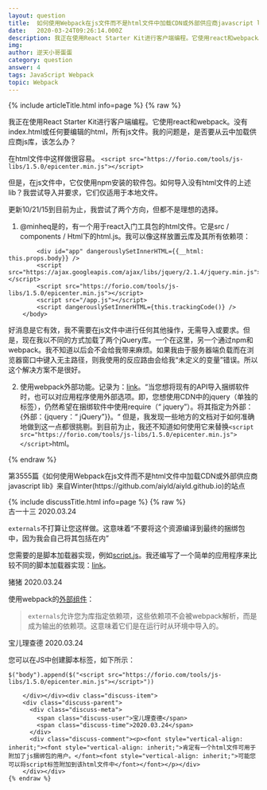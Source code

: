 ```yaml
---
layout: question
title:  如何使用Webpack在js文件而不是html文件中加载CDN或外部供应商javascript lib
date:   2020-03-24T09:26:14.000Z
description: 我正在使用React Starter Kit进行客户端编程。它使用react和webpack。没有index.html或任何要编辑的html，所有js文件...
img: 
author: 逆天小哥蛋蛋
category: question
answer: 4
tags: JavaScript Webpack
topic: Webpack
---
```

<div class="article-root">
  <div class="article">
    {% include articleTitle.html info=page %}
    {% raw %}
    <div class="article-content"><p><font style="vertical-align: inherit;"><font style="vertical-align: inherit;">我正在使用React Starter Kit进行客户端编程。</font><font style="vertical-align: inherit;">它使用react和webpack。</font><font style="vertical-align: inherit;">没有index.html或任何要编辑的html，所有js文件。</font><font style="vertical-align: inherit;">我的问题是，是否要从云中加载供应商js库，该怎么办？</font></font></p>

<p><font style="vertical-align: inherit;"><font style="vertical-align: inherit;">在html文件中这样做很容易。 </font></font><code>&lt;script src="https://forio.com/tools/js-libs/1.5.0/epicenter.min.js"&gt;&lt;/script&gt;</code></p>

<p><font style="vertical-align: inherit;"><font style="vertical-align: inherit;">但是，在js文件中，它仅使用npm安装的软件包。</font><font style="vertical-align: inherit;">如何导入没有html文件的上述lib？</font><font style="vertical-align: inherit;">我尝试导入并要求，它们仅适用于本地文件。</font></font></p>

<p><font style="vertical-align: inherit;"><font style="vertical-align: inherit;">更新10/21/15到目前为止，我尝试了两个方向，但都不是理想的选择。</font></font></p>

<ol>
<li><font style="vertical-align: inherit;"><font style="vertical-align: inherit;">@minheq是的，有一个用于react入门工具包的html文件。</font><font style="vertical-align: inherit;">它是src / components / Html下的html.js。</font><font style="vertical-align: inherit;">我可以像这样放置云库及其所有依赖项：</font></font></li>
</ol>

<pre class="lang-html prettyprint-override"><code>        &lt;div id="app" dangerouslySetInnerHTML={{__html: this.props.body}} /&gt;<font></font>
        &lt;script src="https://ajax.googleapis.com/ajax/libs/jquery/2.1.4/jquery.min.js"&gt;&lt;/script&gt;<font></font>
        &lt;script src="https://forio.com/tools/js-libs/1.5.0/epicenter.min.js"&gt;&lt;/script&gt;<font></font>
        &lt;script src="/app.js"&gt;&lt;/script&gt;<font></font>
        &lt;script dangerouslySetInnerHTML={this.trackingCode()} /&gt;<font></font>
    &lt;/body&gt;<font></font>
</code></pre>

<p><font style="vertical-align: inherit;"><font style="vertical-align: inherit;">好消息是它有效，我不需要在js文件中进行任何其他操作，无需导入或要求。</font><font style="vertical-align: inherit;">但是，现在我以不同的方式加载了两个jQuery库。</font><font style="vertical-align: inherit;">一个在这里，另一个通过npm和webpack。</font><font style="vertical-align: inherit;">我不知道以后会不会给我带来麻烦。</font><font style="vertical-align: inherit;">如果我由于服务器端负载而在浏览器窗口中键入无主路径，则我使用的反应路由会给我“未定义的变量”错误。</font><font style="vertical-align: inherit;">所以这个解决方案不是很好。</font></font></p>

<ol start="2">
<li><font style="vertical-align: inherit;"><font style="vertical-align: inherit;">使用webpack外部功能。</font><font style="vertical-align: inherit;">记录为：</font></font><a href="https://webpack.github.io/docs/library-and-externals.html"><font style="vertical-align: inherit;"><font style="vertical-align: inherit;">link</font></font></a><font style="vertical-align: inherit;"><font style="vertical-align: inherit;">。</font><font style="vertical-align: inherit;">“当您想将现有的API导入捆绑软件时，也可以对应用程序使用外部选项。即，您想使用CDN中的jquery（单独的标签），仍然希望在捆绑软件中使用require（“ jquery”）。将其指定为外部：{外部：{jquery：“ jQuery”}}。“ </font><font style="vertical-align: inherit;">但是，我发现一些地方的文档对于如何准确地做到这一点都很挑剔。</font><font style="vertical-align: inherit;">到目前为止，我还不知道如何使用它来替换</font></font><code>&lt;script src="https://forio.com/tools/js-libs/1.5.0/epicenter.min.js"&gt;&lt;/script&gt;</code><font style="vertical-align: inherit;"><font style="vertical-align: inherit;">html。</font></font></li>
</ol></div>
    {% endraw %}
  </div>
  <p class="winter_mark">第3555篇《如何使用Webpack在js文件而不是html文件中加载CDN或外部供应商javascript lib》来自Winter(https://github.com/aiyld/aiyld.github.io)的站点</p>
  <div class="discuss-wrapper">
    {% include discussTitle.html info=page %}
    {% raw %}
    <div class="discuss-item">
        <div class="discuss-parent">
          <div class="discuss-meta">
            <span class="discuss-user">古一十三</span>
            <span class="discuss-time">2020.03.24</span>
          </div>
          <div class="discuss-comment"><p><code>externals</code><font style="vertical-align: inherit;"><font style="vertical-align: inherit;">不打算让您这样做。</font><font style="vertical-align: inherit;">这意味着“不要将这个资源编译到最终的捆绑包中，因为我会自己将其包括在内”</font></font></p>

<p><font style="vertical-align: inherit;"><font style="vertical-align: inherit;">您需要的是脚本加载器实现，例如</font></font><a href="https://github.com/ded/script.js/"><font style="vertical-align: inherit;"><font style="vertical-align: inherit;">script.js</font></font></a><font style="vertical-align: inherit;"><font style="vertical-align: inherit;">。</font><font style="vertical-align: inherit;">我还编写了一个简单的应用程序来比较不同的脚本加载器实现：</font></font><a href="https://tomchentw.github.io/xrossref/#ZGVkL3NjcmlwdC5qcywgc3lzdGVtanMvc3lzdGVtanMsIFNsZXhBeHRvbi95ZXBub3BlLmpzLCBnZXRpZnkvTEFCanMsIHdlc3NtYW4vZGVmZXIuanM="><font style="vertical-align: inherit;"><font style="vertical-align: inherit;">link</font></font></a><font style="vertical-align: inherit;"><font style="vertical-align: inherit;">。</font></font></p></div>
        </div></div><div class="discuss-item">
        <div class="discuss-parent">
          <div class="discuss-meta">
            <span class="discuss-user">猪猪</span>
            <span class="discuss-time">2020.03.24</span>
          </div>
          <div class="discuss-comment"><p><font style="vertical-align: inherit;"><font style="vertical-align: inherit;">使用webpack的</font></font><a href="http://webpack.github.io/docs/library-and-externals.html" rel="nofollow"><font style="vertical-align: inherit;"><font style="vertical-align: inherit;">外部组件</font></font></a><font style="vertical-align: inherit;"><font style="vertical-align: inherit;">：</font></font></p>

<blockquote>
  <p><code>externals</code><font style="vertical-align: inherit;"><font style="vertical-align: inherit;">允许您为库指定依赖项，这些依赖项不会被webpack解析，而是成为输出的依赖项。</font><font style="vertical-align: inherit;">这意味着它们是在运行时从环境中导入的。</font></font></p>
</blockquote></div>
        </div></div><div class="discuss-item">
        <div class="discuss-parent">
          <div class="discuss-meta">
            <span class="discuss-user">宝儿理查德</span>
            <span class="discuss-time">2020.03.24</span>
          </div>
          <div class="discuss-comment"><p><font style="vertical-align: inherit;"><font style="vertical-align: inherit;">您可以在JS中创建脚本标签，如下所示：</font></font></p>

<pre><code>$("body").append($("&lt;script src="https://forio.com/tools/js-libs/1.5.0/epicenter.min.js"&gt;&lt;/script&gt;"))
</code></pre></div>
        </div></div><div class="discuss-item">
        <div class="discuss-parent">
          <div class="discuss-meta">
            <span class="discuss-user">宝儿理查德</span>
            <span class="discuss-time">2020.03.24</span>
          </div>
          <div class="discuss-comment"><p><font style="vertical-align: inherit;"><font style="vertical-align: inherit;">肯定有一个html文件可用于附加了js捆绑包的用户。</font><font style="vertical-align: inherit;">可能您可以将script标签附加到该html文件中</font></font></p></div>
        </div></div>
    {% endraw %}
  </div>
<div>
